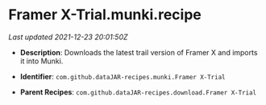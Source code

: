 # Framer X-Trial.munki.recipe

_Last updated 2021-12-23 20:01:50Z_

- **Description**: Downloads the latest trail version of Framer X and imports it into Munki.

- **Identifier**: `com.github.dataJAR-recipes.munki.Framer X-Trial`

- **Parent Recipes**: `com.github.dataJAR-recipes.download.Framer X-Trial`
